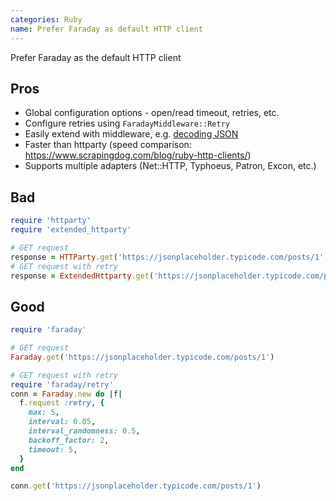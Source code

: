 ```yaml
---
categories: Ruby
name: Prefer Faraday as default HTTP client
---
```


Prefer Faraday as the default HTTP client

## Pros

* Global configuration options - open/read timeout, retries, etc.
* Configure retries using `FaradayMiddleware::Retry`
* Easily extend with middleware, e.g. [decoding JSON](https://github.com/BiggerPockets/biggerpockets/blob/37f31a80fe0f6a76c3b094fec706a1c7ac71e70d/app/models/insights/altos_rental_latest_date.rb#L32)
* Faster than httparty (speed comparison: https://www.scrapingdog.com/blog/ruby-http-clients/)
* Supports multiple adapters (Net::HTTP, Typhoeus, Patron, Excon, etc.)

## Bad

```ruby
require 'httparty'
require 'extended_httparty'

# GET request
response = HTTParty.get('https://jsonplaceholder.typicode.com/posts/1', timeout: 5)
# GET request with retry
response = ExtendedHttparty.get('https://jsonplaceholder.typicode.com/posts/1', tries: 5)
```

## Good

```ruby
require 'faraday'

# GET request
Faraday.get('https://jsonplaceholder.typicode.com/posts/1')

# GET request with retry
require 'faraday/retry'
conn = Faraday.new do |f|
  f.request :retry, {
    max: 5,
    interval: 0.05,
    interval_randomness: 0.5,
    backoff_factor: 2,
    timeout: 5,
  }
end

conn.get('https://jsonplaceholder.typicode.com/posts/1')
```
